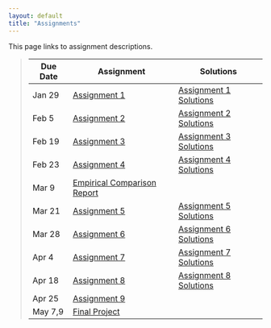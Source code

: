 ```yaml
---
layout: default
title: "Assignments"
---
```


This page links to assignment descriptions.

> Due Date |                Assignment                                | Solutions                                               |
> -------- | -------------------------------------------------------- | ------------------------------------------------------- |
> Jan 29   | [Assignment 1](../assign/assign01.html)                  | [Assignment 1 Solutions](../assign/sol/assign01sol.pdf) |
> Feb 5    | [Assignment 2](../assign/assign02.html)                  | [Assignment 2 Solutions](../assign/sol/assign02sol.pdf) |
> Feb 19   | [Assignment 3](../assign/assign03.html)                  | [Assignment 3 Solutions](../assign/sol/assign03sol.pdf) |
> Feb 23   | [Assignment 4](../assign/assign04.html)                  | [Assignment 4 Solutions](../assign/sol/assign04sol.pdf)|
> Mar 9    | [Empirical Comparison Report](../assign/emp_comp.html)   |           |
> Mar 21   | [Assignment 5](../assign/assign05.html)                  | [Assignment 5 Solutions](../assign/sol/assign05sol.pdf) |
> Mar 28   | [Assignment 6](../assign/assign06.html)                  | [Assignment 6 Solutions](../assign/sol/assign06sol.pdf) |
> Apr 4    | [Assignment 7](../assign/assign07.html)                  | [Assignment 7 Solutions](../assign/sol/assign07sol.pdf) |
> Apr 18   | [Assignment 8](../assign/assign08.html)                  | [Assignment 8 Solutions](../assign/sol/assign08sol.pdf) |
> Apr 25   | [Assignment 9](../assign/assign09.html)                  |  |
> May 7,9  | [Final Project](../assign/finalproj.html)                |           |
